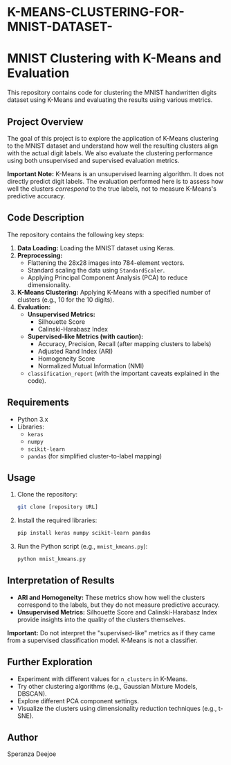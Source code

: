 # K-MEANS-CLUSTERING-FOR-MNIST-DATASET-
# MNIST Clustering with K-Means and Evaluation

This repository contains code for clustering the MNIST handwritten digits dataset using K-Means and evaluating the results using various metrics.

## Project Overview

The goal of this project is to explore the application of K-Means clustering to the MNIST dataset and understand how well the resulting clusters align with the actual digit labels. We also evaluate the clustering performance using both unsupervised and supervised evaluation metrics.

**Important Note:** K-Means is an unsupervised learning algorithm. It does not directly predict digit labels. The evaluation performed here is to assess how well the clusters *correspond* to the true labels, not to measure K-Means's predictive accuracy.

## Code Description

The repository contains the following key steps:

1.  **Data Loading:** Loading the MNIST dataset using Keras.
2.  **Preprocessing:**
    * Flattening the 28x28 images into 784-element vectors.
    * Standard scaling the data using `StandardScaler`.
    * Applying Principal Component Analysis (PCA) to reduce dimensionality.
3.  **K-Means Clustering:** Applying K-Means with a specified number of clusters (e.g., 10 for the 10 digits).
4.  **Evaluation:**
    * **Unsupervised Metrics:**
        * Silhouette Score
        * Calinski-Harabasz Index
    * **Supervised-like Metrics (with caution):**
        * Accuracy, Precision, Recall (after mapping clusters to labels)
        * Adjusted Rand Index (ARI)
        * Homogeneity Score
        * Normalized Mutual Information (NMI)
    * `classification_report` (with the important caveats explained in the code).

## Requirements

* Python 3.x
* Libraries:
    * `keras`
    * `numpy`
    * `scikit-learn`
    * `pandas` (for simplified cluster-to-label mapping)

## Usage

1.  Clone the repository:
    ```bash
    git clone [repository URL]
    ```
2.  Install the required libraries:
    ```bash
    pip install keras numpy scikit-learn pandas
    ```
3.  Run the Python script (e.g., `mnist_kmeans.py`):
    ```bash
    python mnist_kmeans.py
    ```

## Interpretation of Results
* **ARI and Homogeneity:** These metrics show how well the clusters correspond to the labels, but they do not measure predictive accuracy.
* **Unsupervised Metrics:** Silhouette Score and Calinski-Harabasz Index provide insights into the quality of the clusters themselves.

**Important:** Do not interpret the "supervised-like" metrics as if they came from a supervised classification model. K-Means is not a classifier.

## Further Exploration

* Experiment with different values for `n_clusters` in K-Means.
* Try other clustering algorithms (e.g., Gaussian Mixture Models, DBSCAN).
* Explore different PCA component settings.
* Visualize the clusters using dimensionality reduction techniques (e.g., t-SNE).

## Author

Speranza Deejoe 

